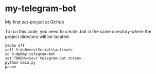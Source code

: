 # my-telegram-bot
My first pet-project at GitHub

To run this code, you need to create .bat in the same directory where the project directory will be located:

    @echo off
    call %~dp0venv\Scripts\activate
    cd %~dp0my-telegram-bot
    set TOKEN=<your telegram-bot token>
    python main.py
    pause
    
